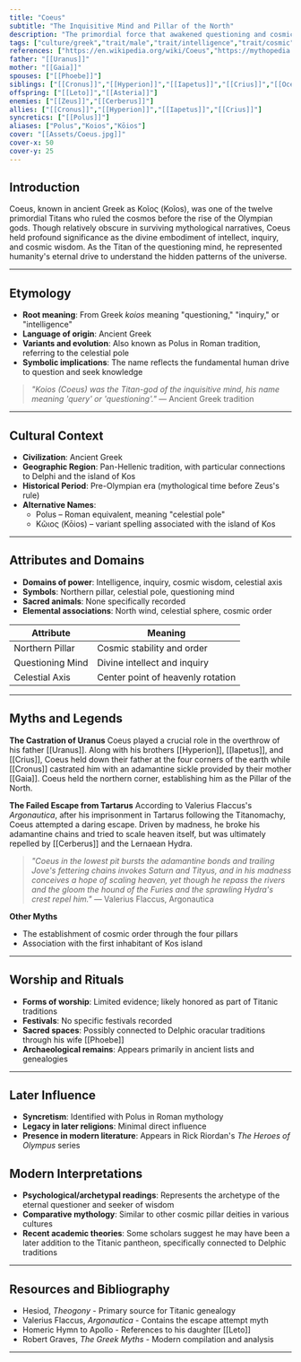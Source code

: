 ```yaml
---
title: "Coeus"
subtitle: "The Inquisitive Mind and Pillar of the North"
description: "The primordial force that awakened questioning and cosmic wisdom in the ancient cosmos"
tags: ["culture/greek","trait/male","trait/intelligence","trait/cosmic","trait/wisdom","trait/titan","domain/inquiry","domain/knowledge","role/pillar","element/north"]
references: ["https://en.wikipedia.org/wiki/Coeus","https://mythopedia.com/topics/coeus","https://www.greekmythology.com/Titans/Coeus/coeus.html","https://historycooperative.org/coeus/","https://www.greeklegendsandmyths.com/coeus.html"]
father: "[[Uranus]]"
mother: "[[Gaia]]"
spouses: ["[[Phoebe]]"]
siblings: ["[[Cronus]]","[[Hyperion]]","[[Iapetus]]","[[Crius]]","[[Oceanus]]","[[Rhea]]","[[Themis]]","[[Mnemosyne]]","[[Phoebe]]","[[Tethys]]","[[Theia]]"]
offspring: ["[[Leto]]","[[Asteria]]"]
enemies: ["[[Zeus]]","[[Cerberus]]"]
allies: ["[[Cronus]]","[[Hyperion]]","[[Iapetus]]","[[Crius]]"]
syncretics: ["[[Polus]]"]
aliases: ["Polus","Koios","Kōios"]
cover: "[[Assets/Coeus.jpg]]"
cover-x: 50
cover-y: 25
---
```

## Introduction

Coeus, known in ancient Greek as Κοῖος (Koîos), was one of the twelve primordial Titans who ruled the cosmos before the rise of the Olympian gods. Though relatively obscure in surviving mythological narratives, Coeus held profound significance as the divine embodiment of intellect, inquiry, and cosmic wisdom. As the Titan of the questioning mind, he represented humanity's eternal drive to understand the hidden patterns of the universe.

---

## Etymology

- **Root meaning**: From Greek *koios* meaning "questioning," "inquiry," or "intelligence"
- **Language of origin**: Ancient Greek
- **Variants and evolution**: Also known as Polus in Roman tradition, referring to the celestial pole
- **Symbolic implications**: The name reflects the fundamental human drive to question and seek knowledge

> *"Koios (Coeus) was the Titan-god of the inquisitive mind, his name meaning 'query' or 'questioning'."*
> — Ancient Greek tradition

---

## Cultural Context

- **Civilization**: Ancient Greek
- **Geographic Region**: Pan-Hellenic tradition, with particular connections to Delphi and the island of Kos
- **Historical Period**: Pre-Olympian era (mythological time before Zeus's rule)
- **Alternative Names**:
  - Polus – Roman equivalent, meaning "celestial pole"
  - Κῶιος (Kōios) – variant spelling associated with the island of Kos

---

## Attributes and Domains

- **Domains of power**: Intelligence, inquiry, cosmic wisdom, celestial axis
- **Symbols**: Northern pillar, celestial pole, questioning mind
- **Sacred animals**: None specifically recorded
- **Elemental associations**: North wind, celestial sphere, cosmic order

| Attribute | Meaning |
|-----------|----------|
| Northern Pillar | Cosmic stability and order |
| Questioning Mind | Divine intellect and inquiry |
| Celestial Axis | Center point of heavenly rotation |

---

## Myths and Legends

**The Castration of Uranus**
Coeus played a crucial role in the overthrow of his father [[Uranus]]. Along with his brothers [[Hyperion]], [[Iapetus]], and [[Crius]], Coeus held down their father at the four corners of the earth while [[Cronus]] castrated him with an adamantine sickle provided by their mother [[Gaia]]. Coeus held the northern corner, establishing him as the Pillar of the North.

**The Failed Escape from Tartarus**
According to Valerius Flaccus's *Argonautica*, after his imprisonment in Tartarus following the Titanomachy, Coeus attempted a daring escape. Driven by madness, he broke his adamantine chains and tried to scale heaven itself, but was ultimately repelled by [[Cerberus]] and the Lernaean Hydra.

> *"Coeus in the lowest pit bursts the adamantine bonds and trailing Jove's fettering chains invokes Saturn and Tityus, and in his madness conceives a hope of scaling heaven, yet though he repass the rivers and the gloom the hound of the Furies and the sprawling Hydra's crest repel him."*
> — Valerius Flaccus, Argonautica

**Other Myths**
- The establishment of cosmic order through the four pillars
- Association with the first inhabitant of Kos island

---

## Worship and Rituals

- **Forms of worship**: Limited evidence; likely honored as part of Titanic traditions
- **Festivals**: No specific festivals recorded
- **Sacred spaces**: Possibly connected to Delphic oracular traditions through his wife [[Phoebe]]
- **Archaeological remains**: Appears primarily in ancient lists and genealogies

---

## Later Influence

- **Syncretism**: Identified with Polus in Roman mythology
- **Legacy in later religions**: Minimal direct influence
- **Presence in modern literature**: Appears in Rick Riordan's *The Heroes of Olympus* series

## Modern Interpretations

- **Psychological/archetypal readings**: Represents the archetype of the eternal questioner and seeker of wisdom
- **Comparative mythology**: Similar to other cosmic pillar deities in various cultures
- **Recent academic theories**: Some scholars suggest he may have been a later addition to the Titanic pantheon, specifically connected to Delphic traditions

---

## Resources and Bibliography

- Hesiod, *Theogony* - Primary source for Titanic genealogy
- Valerius Flaccus, *Argonautica* - Contains the escape attempt myth
- Homeric Hymn to Apollo - References to his daughter [[Leto]]
- Robert Graves, *The Greek Myths* - Modern compilation and analysis

---